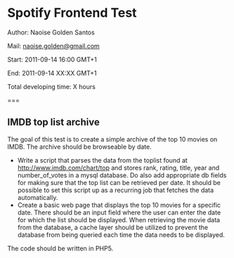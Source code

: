 # Spotify Frontend Test 

Author: Naoise Golden Santos

Mail: naoise.golden@gmail.com

Start: 	2011-09-14 16:00 GMT+1

End: 2011-09-14 XX:XX GMT+1

Total developing time: X hours

===

## IMDB top list archive

The goal of this test is to create a simple archive of the top 10 movies on IMDB. The archive should be browseable by date.

* Write a script that parses the data from the toplist found at http://www.imdb.com/chart/top and stores rank, rating, title, year and number_of_votes in a mysql database. Do also add appropriate db fields for making sure that the top list can be retrieved per date. It should be possible to set this script up as a recurring job that fetches the data automatically.
* Create a basic web page that displays the top 10 movies for a specific date. There should be an input field where the user can enter the date for which the list should be displayed. When retrieving the movie data from the database, a cache layer should be utilized to prevent the database from being queried each time the data needs to be displayed.

The code should be written in PHP5.
